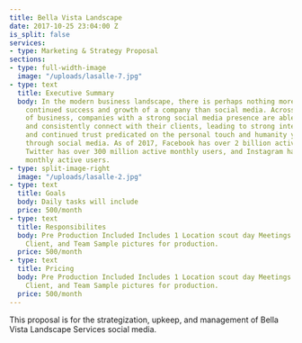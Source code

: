 ```yaml
---
title: Bella Vista Landscape
date: 2017-10-25 23:04:00 Z
is_split: false
services:
- type: Marketing & Strategy Proposal
sections:
- type: full-width-image
  image: "/uploads/lasalle-7.jpg"
- type: text
  title: Executive Summary
  body: In the modern business landscape, there is perhaps nothing more vital to the
    continued success and growth of a company than social media. Across all sectors
    of business, companies with a strong social media presence are able to continuously
    and consistently connect with their clients, leading to strong interpersonal relationships,
    and continued trust predicated on the personal touch and humanity you can demonstrate
    through social media. As of 2017, Facebook has over 2 billion active monthly users,
    Twitter has over 300 million active monthly users, and Instagram has 600 million
    monthly active users.
- type: split-image-right
  image: "/uploads/lasalle-2.jpg"
- type: text
  title: Goals
  body: Daily tasks will include
  price: 500/month
- type: text
  title: Responsibilites
  body: Pre Production Included Includes 1 Location scout day Meetings with Jesse,
    Client, and Team Sample pictures for production.
  price: 500/month
- type: text
  title: Pricing
  body: Pre Production Included Includes 1 Location scout day Meetings with Jesse,
    Client, and Team Sample pictures for production.
  price: 500/month
---
```


This proposal is for the strategization, upkeep, and management of Bella Vista Landscape Services social media. 
